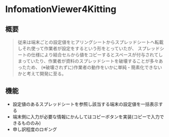 # InfomationViewer4Kitting
## 概要
>従来は端末ごとの設定値をヒアリングシートからスプレッドシートへ転載しそれ使って作業者が設定をするという形をとっていたが、
スプレッドシートの仕様により結合セルから値をコピーするとスペースが付与されてしまっていたり、作業者が資料のスプレッドシートを破壊することが多々あったため、
>(※破壊されずに)作業者の動作をいかに単純・簡素化できないかと考えて開発に至る。

## 機能
- 設定値のあるスプレッドシートを参照し該当する端末の設定値を一括表示する
- 端末側に入力が必要な情報にかんしてはコピーボタンを実装(コピーで入力できるもののみ)
- 申し訳程度のロギング
